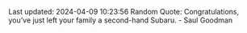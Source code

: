 Last updated: 2024-04-09 10:23:56
Random Quote: Congratulations, you’ve just left your family a second-hand Subaru. - Saul Goodman